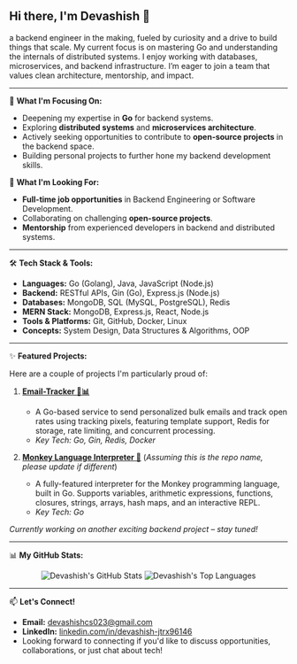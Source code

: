 <picture>
  <source media="(prefers-color-scheme: dark)" srcset="YOUR_DARK_MODE_BANNER_URL_HERE_IF_YOU_HAVE_ONE">
  <source media="(prefers-color-scheme: light)" srcset="YOUR_LIGHT_MODE_BANNER_URL_HERE_IF_YOU_HAVE_ONE">
  </picture>

## Hi there, I'm Devashish 👋

a backend engineer in the making, fueled by curiosity and a drive to build things that scale.
My current focus is on mastering Go and understanding the internals of distributed systems.
I enjoy working with databases, microservices, and backend infrastructure.
I’m eager to join a team that values clean architecture, mentorship, and impact.

---

🌱 **What I'm Focusing On:**

* Deepening my expertise in **Go** for backend systems.
* Exploring **distributed systems** and **microservices architecture**.
* Actively seeking opportunities to contribute to **open-source projects** in the backend space.
* Building personal projects to further hone my backend development skills.

🚀 **What I'm Looking For:**

* **Full-time job opportunities** in Backend Engineering or Software Development.
* Collaborating on challenging **open-source projects**.
* **Mentorship** from experienced developers in backend and distributed systems.

---

🛠️ **Tech Stack & Tools:**

* **Languages:** Go (Golang), Java, JavaScript (Node.js)
* **Backend:** RESTful APIs, Gin (Go), Express.js (Node.js)
* **Databases:** MongoDB, SQL (MySQL, PostgreSQL), Redis
* **MERN Stack:** MongoDB, Express.js, React, Node.js
* **Tools & Platforms:** Git, GitHub, Docker, Linux
* **Concepts:** System Design, Data Structures & Algorithms, OOP

---

✨ **Featured Projects:**

Here are a couple of projects I'm particularly proud of:

1.  **[Email-Tracker 📧📊](https://github.com/Devashish08/Email-Tracker)**
    * A Go-based service to send personalized bulk emails and track open rates using tracking pixels, featuring template support, Redis for storage, rate limiting, and concurrent processing.
    * *Key Tech: Go, Gin, Redis, Docker*

2.  **[Monkey Language Interpreter 🐒](https://github.com/Devashish08/Interpreter)** (*Assuming this is the repo name, please update if different*)
    * A fully-featured interpreter for the Monkey programming language, built in Go. Supports variables, arithmetic expressions, functions, closures, strings, arrays, hash maps, and an interactive REPL.
    * *Key Tech: Go*

*Currently working on another exciting backend project – stay tuned!*

---

📊 **My GitHub Stats:**

<p align="center">
  <img src="https://github-readme-stats.vercel.app/api?username=Devashish08&show_icons=true&theme=tokyonight&hide_border=true&rank_icon=github" alt="Devashish's GitHub Stats"/>
  <img src="https://github-readme-stats.vercel.app/api/top-langs/?username=Devashish08&layout=compact&theme=tokyonight&hide_border=true" alt="Devashish's Top Languages"/>
</p>

---

📫 **Let's Connect!**

* **Email:** [devashishcs023@gmail.com](mailto:devashishcs023@gmail.com)
* **LinkedIn:** [linkedin.com/in/devashish-jtrx96146](https://linkedin.com/in/devashish-jtrx96146)
* Looking forward to connecting if you'd like to discuss opportunities, collaborations, or just chat about tech!
